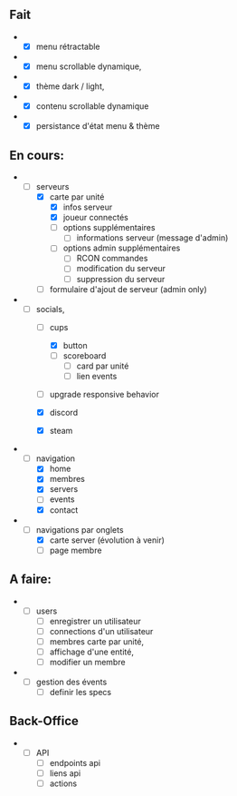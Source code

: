 ## Fait

- - [x] menu rétractable 
- - [x] menu scrollable dynamique, 
- - [x] thème dark / light, 
- - [x] contenu scrollable dynamique
- - [x] persistance d'état menu & thème

## En cours:

- - [ ] serveurs 
    - [x] carte par unité
      - [x] infos serveur
      - [x] joueur connectés
      - [ ] options supplémentaires
        - [ ] informations serveur (message d'admin)
      - [ ] options admin supplémentaires
        - [ ] RCON commandes
        - [ ] modification du serveur
        - [ ] suppression du serveur
    - [ ] formulaire d'ajout de serveur (admin only)

- - [ ] socials,
    - [ ] cups
      - [x] button
      - [ ] scoreboard
        - [ ] card par unité
        - [ ] lien events
    - [ ] upgrade responsive behavior

    - [x] discord
    - [x] steam

- - [ ] navigation
    - [x] home
    - [x] membres
    - [x] servers
    - [ ] events
    - [x] contact

- - [ ] navigations par onglets
    - [x] carte server (évolution à venir)
    - [ ] page membre

## A faire:

- - [ ] users
    - [ ] enregistrer un utilisateur
    - [ ] connections d'un utilisateur
    - [ ] membres carte par unité,
    - [ ] affichage d'une entité,
    - [ ] modifier un membre

- - [ ] gestion des évents 
    - [ ] definir les specs

## Back-Office

- - [ ] API
    - [ ] endpoints api
    - [ ] liens api 
    - [ ] actions